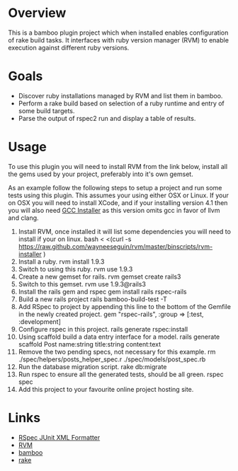 # Overview

This is a bamboo plugin project which when installed enables configuration of rake build tasks. It interfaces with
ruby version manager (RVM) to enable execution against different ruby versions.

# Goals

* Discover ruby installations managed by RVM and list them in bamboo.
* Perform a rake build based on selection of a ruby runtime and entry of some build targets.
* Parse the output of rspec2 run and display a table of results.

# Usage

To use this plugin you will need to install RVM from the link below, install all the gems used by your project, preferably
into it's own gemset.

As an example follow the following steps to setup a project and run some tests using this plugin. This assumes your using
either OSX or Linux. If your on OSX you will need to install XCode, and if your installing version 4.1 then you will
also need [GCC Installer](https://github.com/kennethreitz/osx-gcc-installer/downloads) as this version omits gcc in favor
of llvm and clang.

1. Install RVM, once installed it will list some dependencies you will need to install if your on linux.
    bash < <(curl -s https://raw.github.com/wayneeseguin/rvm/master/binscripts/rvm-installer )
2. Install a ruby.
    rvm install 1.9.3
3. Switch to using this ruby.
    rvm use 1.9.3
4. Create a new gemset for rails.
    rvm gemset create rails3
5. Switch to this gemset.
    rvm use 1.9.3@rails3
6. Install the rails gem and rspec
    gem install rails rspec-rails
7. Build a new rails project
    rails bamboo-build-test -T
8. Add RSpec to project by appending this line to the bottom of the Gemfile in the newly created project.
    gem "rspec-rails", :group => [:test, :development]
9. Configure rspec in this project.
    rails generate rspec:install
10. Using scaffold build a data entry interface for a model.
    rails generate scaffold Post name:string title:string content:text
11. Remove the two pending specs, not necessary for this example.
    rm ./spec/helpers/posts_helper_spec.r ./spec/models/post_spec.rb
12. Run the database migration script.
    rake db:migrate
13. Run rspec to ensure all the generated tests, should be all green.
    rspec spec
10. Add this project to your favourite online project hosting site.

# Links

* [RSpec JUnit XML Formatter](https://github.com/sj26/rspec_junit_formatter)
* [RVM](http://beginrescueend.com/)
* [bamboo](http://www.atlassian.com/software/bamboo/overview)
* [rake](http://martinfowler.com/articles/rake.html)
